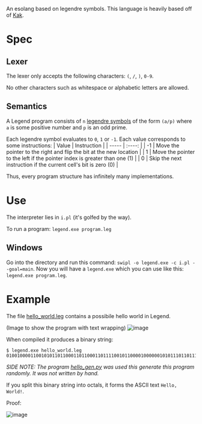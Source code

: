 
 An esolang based on legendre symbols. This language is heavily based off of [Kak](https://esolangs.org/wiki/Kak).

# Spec

 ## Lexer

  The lexer only accepts the following characters:
   `(`, `/`, `)`, `0-9`.
 
  No other characters such as whitespace or alphabetic letters are allowed.
 
 ## Semantics
  A Legend program consists of `n` [legendre symbols](https://en.wikipedia.org/wiki/Legendre_symbol) of the form `(a/p)` where `a` is some positive number and `p` is an odd prime. 
  
  Each legendre symbol evaluates to `0`, `1` or `-1`. Each value corresponds to some instructions:
  | Value |                          Instruction                                      |
  | ----- |                            :----:                                         |
  | -1    | Move the pointer to the right and flip the bit at the new location        |
  | 1     | Move the pointer to the left if the pointer index is greater than one (1) |
  | 0     | Skip the next instruction if the current cell's bit is zero (0)           |
  
  Thus, every program structure has infinitely many implementations.
  
# Use

 The interpreter lies in `i.pl` (it's golfed by the way). 
 
 To run a program: `legend.exe program.leg`
 
 ## Windows
 
  Go into the directory and run this command: `swipl -o legend.exe -c i.pl --goal=main`. Now you will have a `legend.exe` which you can use like this: `legend.exe program.leg`.
  
# Example
 
 The file [hello_world.leg](hello_world.leg) contains a possibile hello world in Legend. 
 
 (Image to show the program with text wrapping)
 ![image](https://user-images.githubusercontent.com/92041779/193173700-8d5336aa-b9cc-4769-9318-df917f1d14c7.png)

 When compiled it produces a binary string:
 
 ```
 $ legend.exe hello_world.leg
 010010000110010101101100011011000110111100101100001000000101011101101111011100100110110001100100001000010
 ```
 
 *SIDE NOTE: The program [hello_gen.py](hello_gen.py) was used this generate this program randomly. It was not written by hand.*
 
 If you split this binary string into octals, it forms the ASCII text `Hello, World!`. 
 
 Proof:
 
 ![image](https://user-images.githubusercontent.com/92041779/193173857-695720ab-2cea-4bfd-9c02-b443efd060d1.png)
